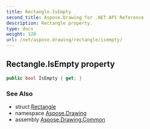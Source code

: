 ```yaml
---
title: Rectangle.IsEmpty
second_title: Aspose.Drawing for .NET API Reference
description: Rectangle property. 
type: docs
weight: 120
url: /net/aspose.drawing/rectangle/isempty/
---
```

## Rectangle.IsEmpty property

```csharp
public bool IsEmpty { get; }
```

### See Also

* struct [Rectangle](../)
* namespace [Aspose.Drawing](../../rectangle/)
* assembly [Aspose.Drawing.Common](../../../)


